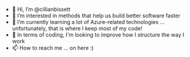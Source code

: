 - 👋 Hi, I’m @cillianbissett
- 👀 I’m interested in methods that help us build better software faster 
- 🌱 I’m currently learning a lot of Azure-related technologies ... unfortunately, that is where I keep most of my code!
- 💞️ In terms of coding, I'm looking to improve how I structure the way I work
- 📫 How to reach me ... on here :)

<!---
cillianbissett/cillianbissett is a ✨ special ✨ repository because its `README.md` (this file) appears on your GitHub profile.
You can click the Preview link to take a look at your changes.
--->
